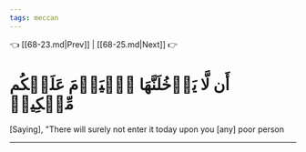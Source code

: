 ```yaml
---
tags: meccan
---
```


👈 [[68-23.md|Prev]] | [[68-25.md|Next]] 👉

# أَن لَّا يَدۡخُلَنَّهَا ٱلۡيَوۡمَ عَلَيۡكُم مِّسۡكِينٞ

[Saying], "There will surely not enter it today upon you [any] poor person

---

